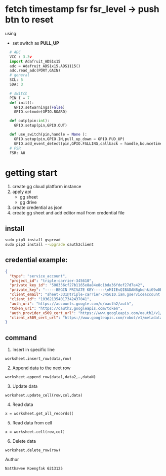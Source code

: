 # fetch timestamp fsr fsr_level -> push btn to reset

using

- set switch as **PULL_UP**
```py
  # ADC
  VCC : 3.3v
  import Adafruit_ADS1x15
  adc = Adafruit_ADS1x15.ADS1115()
  adc.read_adc(PORT,GAIN)
  # general
  SCL: 5
  SDA: 3

  # switch
  PIN_I = 7
  def init():
    GPIO.setwarnings(False)
    GPIO.setmode(GPIO.BOARD)

  def outp(pin:int):
    GPIO.setup(pin,GPIO.OUT)

  def use_switch(pin,handle = None ):
    GPIO.setup(pin,GPIO.IN,pull_up_down = GPIO.PUD_UP)
    GPIO.add_event_detect(pin,GPIO.FALLING,callback = handle,bouncetime=200)
  # FSR
  FSR: A0
```


# getting start
1. create gg cloud platform instance
2. apply api
   - gg sheet
   - gg drive
3. create credential as json
4. create gg sheet and add editor mail from credential file
   
## install 

```cmd
sudo pip3 install gspread
sudo pip3 install --upgrade oauth2client
```

## credential example:

```json
{
  "type": "service_account",
  "project_id": "triple-carrier-345610",
  "private_key_id": "508336cf27b1165e8a84e8c1bda36fdef27d7a42",
  "private_key": "-----BEGIN PRIVATE KEY-----\nMIIEvQIBADANBgkqhkiG9w0BAQEFAASCBKcwggSjAgEAAoIBAQCvYiuJm7Fli/p1\ny5rhbpCidyzc3aoX8MCpjhZaYHweEAZOcZTSbHBCgugHDd6h1dnwQvIjOykCGC/l\nVtij0tiXc1cMCuSA9x4UFJnOsbvkjdnYlJ6ppl4Pe4SeKGziPcnJ7hdZLo3Ft6se\nYEasklEiwdoZcuFlIiO0sa4FQvUhv5UZeFNIO4aJY/QBk7frk0pHcyb34ESvbl1h\nVkhTPq8KYWoe7yQgjsor5HiaQMxxeXX8xjgZZE6Q3tx45TQgEnBax3WYClnNrhaK\ndzQnJUuN6YmSc57lBaEHs9P3OnfI80PG8/3GL7JCVX3ZcdKevoiIknXVfMnhLyw9\n4cqPODCXAgMBAAECggEADMD7qoj0bbkwBa3rPZaFP732jg8z5dl09pTlwj0UTuQF\nGWJAG3dASKNCt/SbFTNlzbIzRTrxoKcyoHUK0bWtA4J4jjXNPSWl/c7WX9tj7wXJ\nFZYP3bAX/1HmUyaxwwK8RbTMj4iHox0CqCBXM13RNvutiRPmGS0njJCD4k+8Chqe\nHDRhiWgrV6ix9rTywuu/LS1sJ+FUVome9xdMMDJdmdmTVoNt+h5g/5Q3V30AnLgy\np6qqFlNR6/1dbZUflqskNMHnZePL/oX1NOm3FbAdE7UvurBcdjiezqTRQsupau0i\nS3oLmnOf9n9aTYaNelqQer2y+0UiiI2ZyLYAWPfxpQKBgQDijtoCcjeUdqoxPg3t\nSxZCn+kDmzTSAhjyoBfRDDhIlh/F8APedrp2Da7ZrS3KoFl3n9yoKqLLA2wlCQ8v\ncieTBBkRxcZB73XJmysBx6iYPqm1+iBWmY6peJmiX+xGxAPH7MLAEULzZcjvsHNJ\nAvgcOzUv6Bww9MzUXwabdzSZdQKBgQDGLNcbbVkpPUsU/WWk9hoP/k/dlkM+5v2e\nWvSJw9AGIV0Ww1R+IkbThBZvJNk0IKuSVH9lv5uDwDGr2JZ47mieqGdZ/laT4V+y\nlKpjKTb0TBfCDfnIspzBJhKP78LsD79aA7JAu543wo+Ao6ciCm1YNICWlUAguXRY\nxFdTo9aUWwKBgAlXNmnPZ7c5RT8OfeiApgRNL4A0j/LwnzKxowm9ZTyo49p3UNGF\nN57SZZkX6MFn5whlkOVmDJwuIfFM9FFSdYs8KgRvkQL66nJLcXR7VNoiC0EzdM3d\nOuKF1F+7cLRiNH2zpzvf+lCqq6QmNDqYYr5XOpQlD7R9A0zmNhGG0qZZAoGASPvq\nnKdA1vdD148bCA26u3klYK4eReQ8Mz28IaCD1D4lUmTNkUZ+XxeeS4B+nbwKc/G6\nmXZfh74YjPlPMWpcDVJn/bS1nfC6lcI6nhpnqsD7XvRWsZtWL6wd2fSrDNUf277Q\nvxZZxp9Yyj97JgZBDuMHGG4PF/404xwsLRmBxVECgYEA1psx0XLBrJzi826jKkuA\nE/RzwFrkYyuAR7T5+9blVsgYhzUYXS6yjlxdaE9GrBw8SJbmtkZbkbcRNryxSm8D\nZoareJq5YlpkRKyqTmhct9RAp8RUXlWoKkMLgSdPBRZSXAfYvtE6CcT64QHz7dJJ\nymFebycP8CHVXr5Vn8zoEzo=\n-----END PRIVATE KEY-----\n",
  "client_email": "sheet-331@triple-carrier-345610.iam.gserviceaccount.com",
  "client_id": "103621354017342437041",
  "auth_uri": "https://accounts.google.com/o/oauth2/auth",
  "token_uri": "https://oauth2.googleapis.com/token",
  "auth_provider_x509_cert_url": "https://www.googleapis.com/oauth2/v1/certs",
  "client_x509_cert_url": "https://www.googleapis.com/robot/v1/metadata/x509/sheet-331%40triple-carrier-345610.iam.gserviceaccount.com"
}

```
## command
1. Insert in specific line
  ```
  worksheet.insert_row(data,row)
  ```
2. Append data to the next row
  ```
  worksheet.append_row(data1,data2,…,dataN)
  ```
3. Update data
  ```
  worksheet.update_cell(row,col,data)
  ```
4. Read data
  ```
  x = worksheet.get_all_records()
  ```
5. Read data from cell
  ```
  x = worksheet.cell(row,col)
  ```
6. Delete data
  ```
  worksheet.delete_row(row)
  ```
Author
  ```
  Natthawee Koengfak 6213125
  ```
